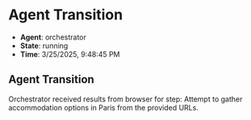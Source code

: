 # Agent Transition

- **Agent**: orchestrator
- **State**: running
- **Time**: 3/25/2025, 9:48:45 PM

## Agent Transition

Orchestrator received results from browser for step: Attempt to gather accommodation options in Paris from the provided URLs.

